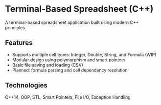 # Terminal-Based Spreadsheet (C++)

A terminal-based spreadsheet application built using modern C++ principles.

## Features
- Supports multiple cell types: Integer, Double, String, and Formula (WIP)
- Modular design using polymorphism and smart pointers
- Basic file saving and loading (CSV)
- Planned: formula parsing and cell dependency resolution

## Technologies
C++14, OOP, STL, Smart Pointers, File I/O, Exception Handling
